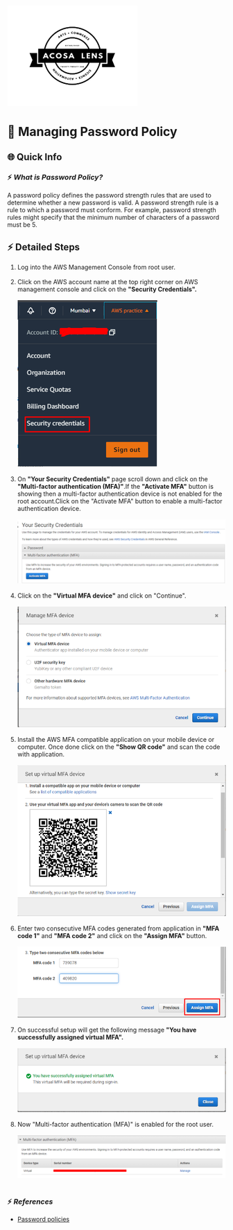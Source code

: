 [<img alt="acosalens" width="300px" src="https://github.com/jindalvishal09/AWS/blob/main/Resources/other/Acosa_logo.png" />](https://acosalens.com)

# 🎯 Managing Password Policy

## 🌐 Quick Info

### ⚡ _What is Password Policy?_

A password policy defines the password strength rules that are used to determine whether a new password is valid. A password strength rule is a rule to which a password must conform. For example, password strength rules might specify that the minimum number of characters of a password must be 5.

## ⚡ Detailed Steps

1. Log into the AWS Management Console from root user.</br></br>
2. Click on the AWS account name at the top right corner on AWS management console and click on the **"Security Credentials".**</br></br><img src="/Resources/IAM/01_Securing Root User/step_2.png"/></br></br>
3. On **"Your Security Credentials"** page scroll down and click on the **"Multi-factor authentication (MFA)"**.If the **"Activate MFA"** button is showing then a multi-factor authentication device is not enabled for the root account.Click on the "Activate MFA" button to enable a multi-factor authentication device.</br></br><img src="/Resources/IAM/01_Securing Root User/step_3.png"/></br></br>
4. Click on the **"Virtual MFA device"** and click on "Continue". </br></br><img src="/Resources/IAM/01_Securing Root User/step_4.png"/></br></br>
5. Install the AWS MFA compatible application on your mobile device or computer. Once done click on the **"Show QR code"** and scan the code with application.</br></br><img src="/Resources/IAM/01_Securing Root User/step_5.png"/></br></br>
6. Enter two consecutive MFA codes generated from application in **"MFA code 1"** and **"MFA code 2"** and click on the **"Assign MFA"** button.</br></br><img src="/Resources/IAM/01_Securing Root User/step_6.png"/></br></br>
7. On successful setup will get the following message **"You have successfully assigned virtual MFA".** </br></br><img src="/Resources/IAM/01_Securing Root User/step_7.png"/></br></br>
8. Now "Multi-factor authentication (MFA)" is enabled for the root user.</br></br><img src="/Resources/IAM/01_Securing Root User/step_8.png"/></br></br>

### ⚡ _References_

* [Password policies](https://www.ibm.com/docs/en/spim/2.0.0?topic=administration-password-policies)

